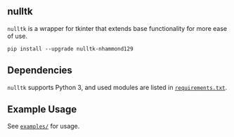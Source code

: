 nulltk
----
`nulltk` is a wrapper for tkinter that extends base functionality for more ease of use.
```
pip install --upgrade nulltk-nhammond129
```

Dependencies
----
`nulltk` supports Python 3, and used modules are listed in [`requirements.txt`](requirements.txt).

Example Usage
----
See [`examples/`](examples) for usage.
